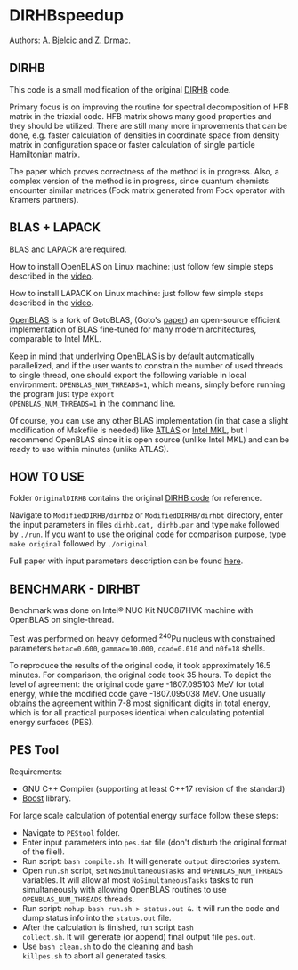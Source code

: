# DIRHBspeedup
Authors: [A. Bjelcic](http://web.studenti.math.pmf.unizg.hr/~abjelcic/stranica/kontakt.html) and 
[Z. Drmac](https://web.math.pmf.unizg.hr/~drmac/).

## DIRHB
This code is a small modification of the original [DIRHB](https://www.sciencedirect.com/science/article/pii/S0010465514000836) code.

Primary focus is on improving the routine for spectral decomposition of
HFB matrix in the triaxial code. HFB matrix shows many good properties and they should be utilized.
There are still many more improvements that can be done, e.g. faster calculation
of densities in coordinate space from density matrix in configuration space or
faster calculation of single particle Hamiltonian matrix.

The paper which proves correctness of the method is in progress.
Also, a complex version of the method is in progress, since quantum chemists
encounter similar matrices (Fock matrix generated from Fock operator with Kramers partners).



## BLAS + LAPACK
BLAS and LAPACK are required.

How to install OpenBLAS on Linux machine: just follow few simple steps described in the [video](https://www.youtube.com/watch?v=85hm_kbwOJs).

How to install LAPACK on Linux machine: just follow few simple steps described in the [video](https://www.youtube.com/watch?v=5N1QYWxAAL4).


[OpenBLAS](https://github.com/xianyi/OpenBLAS) is a fork of GotoBLAS, (Goto's [paper](https://dl.acm.org/doi/10.1145/1356052.1356053)) an open-source efficient implementation of BLAS fine-tuned for many
modern architectures, comparable to Intel MKL. 

Keep in mind that underlying OpenBLAS is by default automatically parallelized, and if the user wants to constrain the number of used threads to single thread, one should export the following variable in local environment: <code>OPENBLAS_NUM_THREADS=1</code>, which means, simply before running the program just type <code>export OPENBLAS_NUM_THREADS=1</code> in the command line.

Of course, you can use any other BLAS implementation (in that case a slight modification of Makefile is needed) like [ATLAS](http://math-atlas.sourceforge.net/) or [Intel MKL](https://software.intel.com/content/www/us/en/develop/tools/math-kernel-library.html), but I recommend OpenBLAS since it is open source (unlike Intel MKL) and can be ready to use within
minutes (unlike ATLAS).



## HOW TO USE
Folder <code>OriginalDIRHB</code> contains the original [DIRHB code](http://cpc.cs.qub.ac.uk/summaries/AESN_v1_0.html) for reference.

Navigate to <code>ModifiedDIRHB/dirhbz</code> or <code>ModifiedDIRHB/dirhbt</code> directory, enter the input parameters in files <code>dirhb.dat, dirhb.par</code> and type <code>make</code> followed by <code>./run</code>. If you want to use the original code for comparison purpose, type <code>make original</code> followed by <code>./original</code>.

Full paper with input parameters description can be found [here](https://github.com/abjelcic/DIRHBspeedup/blob/master/papers/DIRHB.pdf). 




## BENCHMARK - DIRHBT
Benchmark was done on Intel® NUC Kit NUC8i7HVK machine with OpenBLAS on single-thread.

Test was performed on heavy deformed <sup>240</sup>Pu nucleus with constrained parameters <code>betac=0.600</code>, <code>gammac=10.000</code>, <code>cqad=0.010</code> and <code>n0f=18</code> shells.

To reproduce the results of the original code, it took approximately 16.5 minutes.
For comparison, the original code took 35 hours.
To depict the level of agreement: the original code gave -1807.095103 MeV for total energy, while the modified code gave -1807.095038 MeV. One usually obtains the agreement within 7-8 most significant digits in total energy, which is for all practical purposes identical when calculating potential energy surfaces (PES).



## PES Tool
Requirements:
* GNU C++ Compiler (supporting at least C++17 revision of the standard)
* [Boost](https://www.boost.org/) library.

For large scale calculation of potential energy surface follow these steps:
* Navigate to <code>PEStool</code> folder.
* Enter input parameters into <code>pes.dat</code> file (don't disturb the original format of the file!).
* Run script: <code>bash compile.sh</code>. It will generate <code>output</code> directories system.
* Open <code>run.sh</code> script, set <code>NoSimultaneousTasks</code> and <code>OPENBLAS_NUM_THREADS</code> variables. It will allow at most <code>NoSimultaneousTasks</code> tasks to run simultaneously with allowing OpenBLAS routines to use <code>OPENBLAS_NUM_THREADS</code> threads.
* Run script: <code>nohup bash run.sh > status.out &</code>. It will run the code and dump status info into the <code>status.out</code> file.
* After the calculation is finished, run script <code>bash collect.sh</code>. It will generate (or append) final output file <code>pes.out</code>.
* Use <code>bash clean.sh</code> to do the cleaning and <code>bash killpes.sh</code> to abort all generated tasks.





